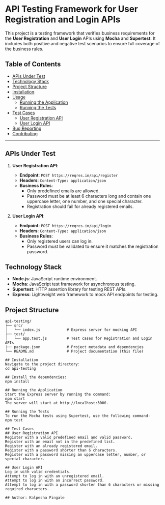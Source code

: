# API Testing Framework for User Registration and Login APIs

This project is a testing framework that verifies business requirements for the **User Registration** and **User Login** APIs using **Mocha** and **Supertest**. It includes both positive and negative test scenarios to ensure full coverage of the business rules.

## Table of Contents

- [APIs Under Test](#apis-under-test)
- [Technology Stack](#technology-stack)
- [Project Structure](#project-structure)
- [Installation](#installation)
- [Usage](#usage)
  - [Running the Application](#running-the-application)
  - [Running the Tests](#running-the-tests)
- [Test Cases](#test-cases)
  - [User Registration API](#user-registration-api)
  - [User Login API](#user-login-api)
- [Bug Reporting](#bug-reporting)
- [Contributing](#contributing)

---

## APIs Under Test

1. **User Registration API**:
   - **Endpoint**: `POST https://reqres.in/api/register`
   - **Headers**: `Content-Type: application/json`
   - **Business Rules**:
     - Only predefined emails are allowed.
     - Password must be at least 6 characters long and contain one uppercase letter, one number, and one special character.
     - Registration should fail for already registered emails.

2. **User Login API**:
   - **Endpoint**: `POST https://reqres.in/api/login`
   - **Headers**: `Content-Type: application/json`
   - **Business Rules**:
     - Only registered users can log in.
     - Password must be validated to ensure it matches the registration password.

## Technology Stack

- **Node.js**: JavaScript runtime environment.
- **Mocha**: JavaScript test framework for asynchronous testing.
- **Supertest**: HTTP assertion library for testing REST APIs.
- **Express**: Lightweight web framework to mock API endpoints for testing.

## Project Structure

```plaintext
api-testing/
├── src/
│   └── index.js            # Express server for mocking API
├── test/
│   └── app.test.js         # Test cases for Registration and Login APIs
├── package.json            # Project metadata and dependencies
└── README.md               # Project documentation (this file)

## Installation
Navigate to the project directory:
cd api-testing

## Install the dependencies:
npm install

## Running the Application
Start the Express server by running the command:
npm start
The server will start at http://localhost:3000.

## Running the Tests
To run the Mocha tests using Supertest, use the following command:
npm test

## Test Cases
## User Registration API
Register with a valid predefined email and valid password.
Register with an email not in the predefined list.
Register with an already registered email.
Register with a password shorter than 6 characters.
Register with a password missing an uppercase letter, number, or special character.

## User Login API
Log in with valid credentials.
Attempt to log in with an unregistered email.
Attempt to log in with an incorrect password.
Attempt to log in with a password shorter than 6 characters or missing required characters.

## Author: Kalpesha Pingale